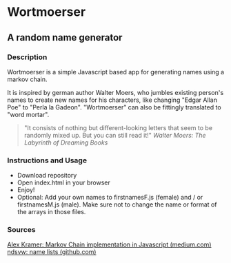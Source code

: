 # Wortmoerser

## A random name generator

### Description

Wortmoerser is a simple Javascript based app for generating names using a markov chain.

It is inspired by german author Walter Moers, who jumbles existing person's names to create new names for his characters, like changing "Edgar Allan Poe" to "Perla la Gadeon".
"Wortmoerser" can also be fittingly translated to "word mortar".

> "It consists of nothing but different-looking letters that seem to be randomly mixed up. But you can still read it!"
> _Walter Moers: The Labyrinth of Dreaming Books_

### Instructions and Usage

- Download repository
- Open index.html in your browser
- Enjoy!
- Optional: Add your own names to firstnamesF.js (female) and / or firstnamesM.js (male).
  Make sure not to change the name or format of the arrays in those files.

### Sources

[Alex Kramer: Markov Chain implementation in Javascript (medium.com)](https://medium.com/@alexkrameris/markov-chain-implementation-in-javascript-a698f371d66f)
[ndsvw: name lists (github.com)](https://github.com/ndsvw/JSON-Namen)
